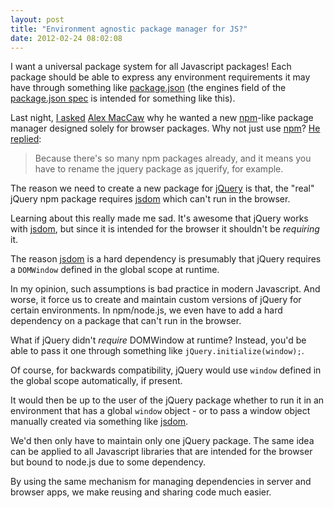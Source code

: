 ```yaml
---
layout: post
title: "Environment agnostic package manager for JS?"
date: 2012-02-24 08:02:08
---
```

I want a universal package system for all Javascript packages! Each package should be able to express any environment requirements it may have through something like [package.json](http://npmjs.org/doc/json.html) (the engines field of the [package.json spec](http://wiki.commonjs.org/wiki/Packages/1.0) is intended for something like this).

Last night, [I asked](http://twitter.com/rasmusrn/status/172812287390908416) [Alex MacCaw](http://twitter.com/maccman) why he wanted a new [npm](http://npmjs.org/)-like package manager designed solely for browser packages. Why not just use [npm](http://npmjs.org/)? [He replied](http://twitter.com/maccman/status/172812745643786240):

> Because there's so many npm packages already, and it means you have to rename the jquery package as jquerify, for example.

The reason we need to create a new package for [jQuery](http://jquery.com/) is that, the "real" jQuery npm package requires [jsdom](https://github.com/tmpvar/jsdom) which can't run in the browser.

Learning about this really made me sad. It's awesome that jQuery works with [jsdom](https://github.com/tmpvar/jsdom), but since it is intended for the browser it shouldn't be *requiring* it.

The reason [jsdom](https://github.com/tmpvar/jsdom) is a hard dependency is presumably that jQuery requires a `DOMWindow` defined in the global scope at runtime.

In my opinion, such assumptions is bad practice in modern Javascript. And worse, it force us to create and maintain custom versions of jQuery for certain environments. In npm/node.js, we even have to add a hard dependency on a package that can't run in the browser.

What if jQuery didn't *require* DOMWindow at runtime? Instead, you'd be able to pass it one through something like `jQuery.initialize(window);`.

Of course, for backwards compatibility, jQuery would use `window` defined in the global scope automatically, if present.

It would then be up to the user of the jQuery package whether to run it in an environment that has a global `window` object - or to pass a window object manually created via something like [jsdom](https://github.com/tmpvar/jsdom).

We'd then only have to maintain only one jQuery package. The same idea can be applied to all Javascript libraries that are intended for the browser but bound to node.js due to some dependency.

By using the same mechanism for managing dependencies in server and browser apps, we make reusing and sharing code much easier.
